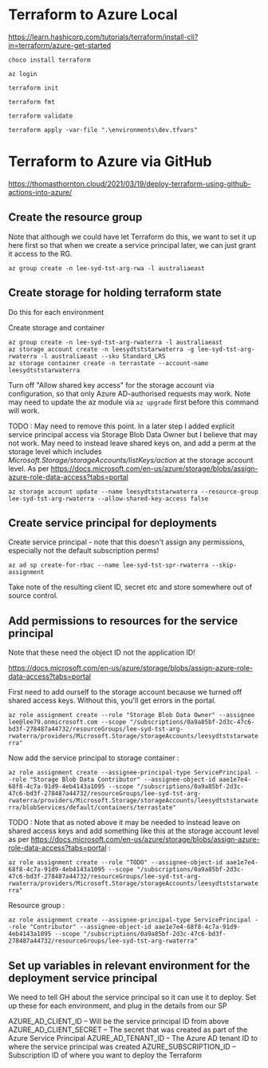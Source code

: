 # Terraform to Azure Local
https://learn.hashicorp.com/tutorials/terraform/install-cli?in=terraform/azure-get-started

`choco install terraform`

`az login`

`terraform init`

`terraform fmt`

`terraform validate`

`terraform apply -var-file ".\environments\dev.tfvars"`

# Terraform to Azure via GitHub
https://thomasthornton.cloud/2021/03/19/deploy-terraform-using-github-actions-into-azure/

## Create the resource group
Note that although we could have let Terraform do this, we want to set it up here first so that when we create a service principal later, we can just grant it access to the RG.

`az group create -n lee-syd-tst-arg-rwa -l australiaeast`

## Create storage for holding terraform state
Do this for each environment

Create storage and container

```
az group create -n lee-syd-tst-arg-rwaterra -l australiaeast
az storage account create -n leesydtststarwaterra -g lee-syd-tst-arg-rwaterra -l australiaeast --sku Standard_LRS
az storage container create -n terrastate --account-name leesydtststarwaterra
```

Turn off "Allow shared key access" for the storage account via configuration, so that only Azure AD-authorised requests may work. Note may need to update the az module via `az upgrade` first before this command will work.

TODO : May need to remove this point. In a later step I added explicit service principal access via Storage Blob Data Owner but I believe that may not work. May need to instead leave shared keys on, and add a perm at the storage level which includes *Microsoft.Storage/storageAccounts/listKeys/action* at the storage account level. As per https://docs.microsoft.com/en-us/azure/storage/blobs/assign-azure-role-data-access?tabs=portal

`az storage account update --name leesydtststarwaterra --resource-group lee-syd-tst-arg-rwaterra --allow-shared-key-access false`    

## Create service principal for deployments

Create service principal - note that this doesn't assign any permissions, especially not the default subscription perms!

`az ad sp create-for-rbac --name lee-syd-tst-spr-rwaterra --skip-assignment`

Take note of the resulting client ID, secret etc and store somewhere out of source control.

## Add permissions to resources for the service principal

Note that these need the object ID not the application ID!

https://docs.microsoft.com/en-us/azure/storage/blobs/assign-azure-role-data-access?tabs=portal

First need to add ourself to the storage account because we turned off shared access keys. Without this, you'll get errors in the portal.

`az role assignment create --role "Storage Blob Data Owner" --assignee lee@lee79.onmicrosoft.com --scope "/subscriptions/0a9a85bf-2d3c-47c6-bd3f-278487a44732/resourceGroups/lee-syd-tst-arg-rwaterra/providers/Microsoft.Storage/storageAccounts/leesydtststarwaterra"`

Now add the service principal to storage container :

`az role assignment create --assignee-principal-type ServicePrincipal --role "Storage Blob Data Contributor" --assignee-object-id aae1e7e4-68f8-4c7a-91d9-4eb4143a1095 --scope "/subscriptions/0a9a85bf-2d3c-47c6-bd3f-278487a44732/resourceGroups/lee-syd-tst-arg-rwaterra/providers/Microsoft.Storage/storageAccounts/leesydtststarwaterra/blobServices/default/containers/terrastate"`

TODO : Note that as noted above it may be needed to instead leave on shared access keys and add something like this at the storage account level as per https://docs.microsoft.com/en-us/azure/storage/blobs/assign-azure-role-data-access?tabs=portal :

`az role assignment create --role "TODO" --assignee-object-id aae1e7e4-68f8-4c7a-91d9-4eb4143a1095 --scope "/subscriptions/0a9a85bf-2d3c-47c6-bd3f-278487a44732/resourceGroups/lee-syd-tst-arg-rwaterra/providers/Microsoft.Storage/storageAccounts/leesydtststarwaterra"`

Resource group :

`az role assignment create --assignee-principal-type ServicePrincipal --role "Contributor" --assignee-object-id aae1e7e4-68f8-4c7a-91d9-4eb4143a1095 --scope "/subscriptions/0a9a85bf-2d3c-47c6-bd3f-278487a44732/resourceGroups/lee-syd-tst-arg-rwaterra"`

## Set up variables in relevant environment for the deployment service principal
We need to tell GH about the service principal so it can use it to deploy. Set up these for each environment, and plug in the details from our SP

AZURE_AD_CLIENT_ID – Will be the service principal ID from above
AZURE_AD_CLIENT_SECRET – The secret that was created as part of the Azure Service Principal
AZURE_AD_TENANT_ID – The Azure AD tenant ID to where the service principal was created
AZURE_SUBSCRIPTION_ID – Subscription ID of where you want to deploy the Terraform



